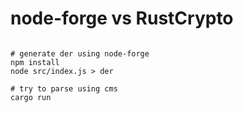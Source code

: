 # node-forge vs RustCrypto

```

# generate der using node-forge
npm install
node src/index.js > der

# try to parse using cms
cargo run
```
